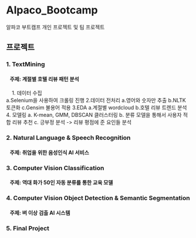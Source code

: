 # Alpaco_Bootcamp

알파코 부트캠프 개인 프로젝트 및 팀 프로젝트

## 프로젝트
### 1. TextMining
   #### &nbsp;&nbsp;&nbsp;주제: 계절별 호텔 리뷰 패턴 분석
   &nbsp;&nbsp;&nbsp; 1. 데이터 수집
      <br /> a.Selenium을 사용하여 크롤링 진행
2.데이터 전처리
a.영어와 숫자만 추출
b.NLTK 토큰화
c.Gensim 불용어 적용
3.EDA
a.계절별 wordcloud
b.호텔 리뷰 트렌드 분석
4. 모델링
a. K-mean, GMM, DBSCAN 클러스터링
b. 분류 모델을 통해서 사용자 적합 리뷰 추천
c. 긍부정 분석 -> 리뷰 평점에 준 요인들 분석

### 2. Natural Language & Speech Recognition
   #### &nbsp;&nbsp;&nbsp;주제: 취업을 위한 음성인식 AI 서비스
### 3. Computer Vision Classification
   #### &nbsp;&nbsp;&nbsp;주제: 역대 화가 50인 자동 분류를 통한 교육 모델
### 4. Computer Vision Object Detection & Semantic Segmentation
   #### &nbsp;&nbsp;&nbsp;주제: 벼 이상 검출 AI 시스템
   
### 5. Final Project
